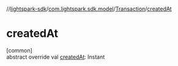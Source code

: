 //[lightspark-sdk](../../../index.md)/[com.lightspark.sdk.model](../index.md)/[Transaction](index.md)/[createdAt](created-at.md)

# createdAt

[common]\
abstract override val [createdAt](created-at.md): Instant
